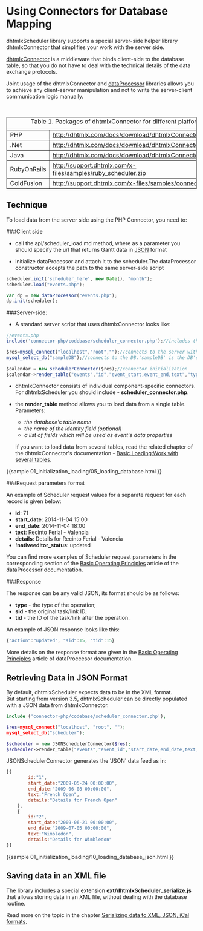 Using Connectors for Database Mapping
=========================

dhtmlxScheduler library supports a special server-side helper library dhtmlxConnector that simplifies your work with the server side.

[dhtmlxConnector](http://docs.dhtmlx.com/connector__php__index.html) is a middleware that binds client-side to the database table, so that you do not
have to deal with the technical details of the data exchange protocols.

Joint usage of the  dhtmlxConnector and [dataProcessor](http://docs.dhtmlx.com/dataprocessor__index.html) libraries allows you to achieve any 
client-server manipulation and not to write the server-client communication logic manually.

<br>

<table border="1">
	<caption>Table 1. Packages of dhtmlxConnector for different platforms</caption>
	<tr>
		<td>PHP</td>
		<td><a href="http://dhtmlx.com/docs/download/dhtmlxConnector_php.zip">http://dhtmlx.com/docs/download/dhtmlxConnector_php.zip</a></td>
	</tr>
	<tr>
		<td>.Net</td>
		<td><a href="http://dhtmlx.com/docs/download/dhtmlxConnector_net.zip">http://dhtmlx.com/docs/download/dhtmlxConnector_net.zip</a></td>
	</tr>
	<tr>
		<td>Java</td>
		<td><a href="http://dhtmlx.com/docs/download/dhtmlxConnector_java.zip">http://dhtmlx.com/docs/download/dhtmlxConnector_java.zip</a></td>
	</tr>
	<tr>
		<td>RubyOnRails</td>
		<td><a href="http://support.dhtmlx.com/x-files/samples/ruby_scheduler.zip">http://support.dhtmlx.com/x-files/samples/ruby_scheduler.zip</a></td>
	</tr>
	<tr>
		<td>ColdFusion</td>
		<td><a href="http://support.dhtmlx.com/x-files/samples/connector_cf.zip">http://support.dhtmlx.com/x-files/samples/connector_cf.zip</a></td>
	</tr>
</table>

Technique
----------
To load data from the server side using the PHP Connector, you need to:

###Client side
           
- call the api/scheduler_load.md method, where as a parameter you should specify the url that returns Gantt data in [JSON](data_formats.html#json) format

- initialize dataProcessor and attach it to the scheduler.The dataProcessor constructor accepts the path to the same server-side script
            
~~~js
scheduler.init('scheduler_here', new Date(), "month");
scheduler.load("events.php");

var dp = new dataProcessor("events.php");
dp.init(scheduler);
~~~
	
###Server-side: 
            
- A standard server script that uses dhtmlxConnector looks like:
           
~~~js
//events.php
include('connector-php/codebase/scheduler_connector.php');//includes the file

$res=mysql_connect("localhost","root","");//connects to the server with our DB
mysql_select_db("sampleDB");//connects to the DB.'sampleDB' is the DB's name
 
$calendar = new schedulerConnector($res);//connector initialization
$calendar->render_table("events","id","event_start,event_end,text","type");
~~~
	
- dhtmlxConnector consists of individual component-specific connectors. For dhtmlxScheduler you should include -  <b>scheduler_connector.php</b>.
- the <b>render_table</b> method allows you to load data from a single table.<br> Parameters:

	- *the database's table name*
    - *the name of the identity field (optional)*
    - *a list of fields</i> which will be used as event's data properties*
    
    If you want to load data from several tables, read the related chapter of the dhtmlxConnector's documentation - 
    [Basic Loading:Work with several tables](http://docs.dhtmlx.com/connector__php__basis.html#work_with_several_tables).      
           
{{sample
	01_initialization_loading/05_loading_database.html
}}


###Request parameters format

An example of Scheduler request values for a separate request for each record is given below:

- **id**: 71
- **start_date**: 2014-11-04 15:00
- **end_date**: 2014-11-04 18:00
- **text**: Recinto Ferial - Valencia
- **details**: Details for Recinto Ferial - Valencia
- **!nativeeditor_status**: updated

You can find more examples of Scheduler request parameters in the corresponding section of the 
[Basic Operating Principles](http://docs.dhtmlx.com/dataprocessor__basic_principles.html#schedulerrequestparamsexamples) article of the dataProcessor documentation.

###Response

The response can be any valid JSON, its format should be as follows:

- **type** - the type of the operation;
- **sid** - the original task/link ID;
- **tid** - the ID of the task/link after the operation.

An example of JSON response looks like this:

~~~js
{"action":"updated", "sid":15, "tid":15}
~~~

More details on the response format are given in the [Basic Operating Principles](http://docs.dhtmlx.com/dataprocessor__basic_principles.html#responsedetails) article of dataProccesor documentation.

Retrieving Data in JSON Format
-----------------------------------
By default, dhtmlxScheduler expects data to be in the XML format.<br>
But starting from version 3.5, dhtmlxScheduler can be directly populated with a JSON data from dhtmlxConnector.


~~~php
include ('connector-php/codebase/scheduler_connector.php');

$res=mysql_connect("localhost", "root", "");
mysql_select_db("scheduler");

$scheduler = new JSONSchedulerConnector($res);
$scheduler->render_table("events","event_id","start_date,end_date,text,details");
~~~

JSONSchedulerConnector generates the 'JSON' data feed as in:

~~~js
[{ 
		id:"1",  
        start_date:"2009-05-24 00:00:00",   
        end_date:"2009-06-08 00:00:00",  
        text:"French Open",        
        details:"Details for French Open"
	},
	{ 
		id:"2",  
        start_date:"2009-06-21 00:00:00",   
        end_date:"2009-07-05 00:00:00",  
        text:"Wimbledon",          
        details:"Details for Wimbledon"
}]
~~~

{{sample
	01_initialization_loading/10_loading_database_json.html
}}

Saving data in an XML file
----------------------------------------------
The library includes a special extension **ext/dhtmlxScheduler_serialize.js** that allows storing data in an XML file, 
without dealing with the database routine.

Read more on the topic in the chapter <a href="export.html#savingdatainanxmlfile"> Serializing data to XML, JSON, iCal formats</a>.